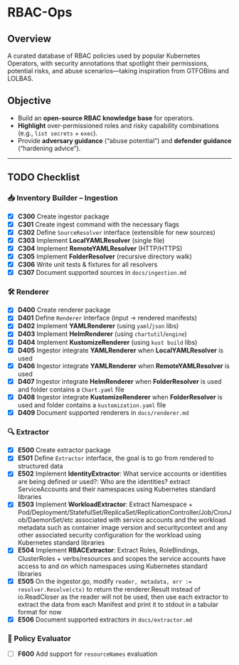 # RBAC-Ops

## Overview

A curated database of RBAC policies used by popular Kubernetes Operators, with security annotations that spotlight their permissions, potential risks, and abuse scenarios—taking inspiration from GTFOBins and LOLBAS.

## Objective

- Build an **open-source RBAC knowledge base** for operators.  
- **Highlight** over-permissioned roles and risky capability combinations (e.g., `list secrets` + `exec`).  
- Provide **adversary guidance** (“abuse potential”) and **defender guidance** (“hardening advice”).

---

## TODO Checklist

### 📥 Inventory Builder – Ingestion

- [x] **C300** Create ingestor package
- [x] **C301** Create ingest command with the necessary flags
- [x] **C302** Define `SourceResolver` interface (extensible for new sources)  
- [x] **C303** Implement **LocalYAMLResolver** (single file)  
- [x] **C304** Implement **RemoteYAMLResolver** (HTTP/HTTPS)  
- [x] **C305** Implement **FolderResolver** (recursive directory walk)  
- [x] **C306** Write unit tests & fixtures for all resolvers  
- [x] **C307** Document supported sources in `docs/ingestion.md`  

### 🛠 Renderer

- [x] **D400** Create renderer package
- [x] **D401** Define `Renderer` interface (input → rendered manifests)  
- [x] **D402** Implement **YAMLRenderer** (using `yaml`/`json` libs)
- [x] **D403** Implement **HelmRenderer** (using `chartutil`/`engine`)  
- [x] **D404** Implement **KustomizeRenderer** (using `kust build` libs)  
- [x] **D405** Ingestor integrate **YAMLRenderer** when **LocalYAMLResolver** is used
- [x] **D406** Ingestor integrate **YAMLRenderer** when **RemoteYAMLResolver** is used
- [x] **D407** Ingestor integrate **HelmRenderer** when **FolderResolver** is used and folder contains a `Chart.yaml` file
- [x] **D408** Ingestor integrate **KustomizeRenderer** when **FolderResolver** is used and folder contains a `kustomization.yaml` file
- [x] **D409** Document supported renderers in `docs/renderer.md`

### 🔍 Extractor

- [x] **E500** Create extractor package
- [x] **E501** Define `Extractor` interface, the goal is to go from rendered to structured data  
- [x] **E502** Implement **IdentityExtractor**: What service accounts or identities are being defined or used?: Who are the identities? extract ServiceAccounts and their namespaces using Kubernetes standard libraries
- [x] **E503** Implement **WorkloadExtractor**: Extract Namespace + Pod/Deployment/StatefulSet/ReplicaSet/ReplicationController/Job/CronJob/DaemonSet/etc associated with service accounts and the workload metadata such as container image version and securitycontext and any other associated security configuration for the workload using Kubernetes standard libraries
- [x] **E504** Implement **RBACExtractor**: Extract Roles, RoleBindings, ClusterRoles + verbs/resources and scopes the service accounts have access to and on which namespaces using Kubernetes standard libraries
- [x] **E505** On the ingestor.go, modify `reader, metadata, err := resolver.Resolve(ctx)` to return the renderer.Result instead of io.ReadCloser as the reader will not be used, then use each extractor to extract the data from each Manifest and print it to stdout in a tabular format for now
- [x] **E506** Document supported extractors in `docs/extractor.md`

### 🧩 Policy Evaluator

- [ ] **F600** Add support for `resourceNames` evaluation
